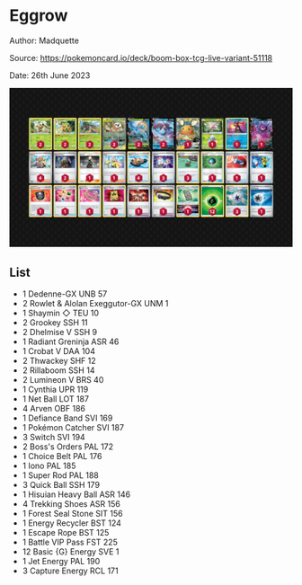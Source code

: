 # Eggrow

Author: Madquette

Source: <https://pokemoncard.io/deck/boom-box-tcg-live-variant-51118>

Date: 26th June 2023

![decklist](../../images/PAL/Eggrow/2-%20Eggrow.png)

## List

* 1 Dedenne-GX UNB 57
* 2 Rowlet & Alolan Exeggutor-GX UNM 1
* 1 Shaymin ◇ TEU 10
* 2 Grookey SSH 11
* 2 Dhelmise V SSH 9
* 1 Radiant Greninja ASR 46
* 1 Crobat V DAA 104
* 2 Thwackey SHF 12
* 2 Rillaboom SSH 14
* 2 Lumineon V BRS 40
* 1 Cynthia UPR 119
* 1 Net Ball LOT 187
* 4 Arven OBF 186
* 1 Defiance Band SVI 169
* 1 Pokémon Catcher SVI 187
* 3 Switch SVI 194
* 2 Boss's Orders PAL 172
* 1 Choice Belt PAL 176
* 1 Iono PAL 185
* 1 Super Rod PAL 188
* 3 Quick Ball SSH 179
* 1 Hisuian Heavy Ball ASR 146
* 4 Trekking Shoes ASR 156
* 1 Forest Seal Stone SIT 156
* 1 Energy Recycler BST 124
* 1 Escape Rope BST 125
* 1 Battle VIP Pass FST 225
* 12 Basic {G} Energy SVE 1
* 1 Jet Energy PAL 190
* 3 Capture Energy RCL 171
